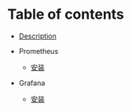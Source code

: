 # Table of contents

* [Description](README.md)
* Prometheus
  * [安装](prometheus/install.md)

* Grafana
  * [安装](grafana/install.md)
